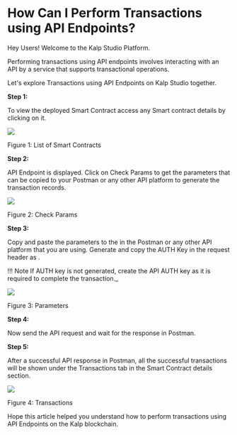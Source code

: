 # How Can I Perform Transactions using API Endpoints?

Hey Users! Welcome to the Kalp Studio Platform.

Performing transactions using API endpoints involves interacting with an API by a service that supports transactional operations.

Let's explore Transactions using API Endpoints on Kalp Studio together.

**Step 1:**

To view the deployed Smart Contract access any Smart contract details by clicking on it.

![](https://docs.kalp.studio/~gitbook/image?url=https:%2F%2Fs3-ap-south-1.amazonaws.com%2Find-cdn.freshdesk.com%2Fdata%2Fhelpdesk%2Fattachments%2Fproduction%2F1060007155178%2Foriginal%2FowCWC4kHOma3mzB69Wv0uVxhYM0BbDbnnQ.png%3F1708687299&width=768&dpr=4&quality=100&sign=8a10f69e4c6d6291196e71e8e3c1deb5ad5c1ce86bdbc07c412c8996435b2df7)

Figure 1: List of Smart Contracts

**Step 2:**

API Endpoint is displayed. Click on Check Params to get the parameters that can be copied to your Postman or any other API platform to generate the transaction records.

![](https://docs.kalp.studio/~gitbook/image?url=https:%2F%2Fs3-ap-south-1.amazonaws.com%2Find-cdn.freshdesk.com%2Fdata%2Fhelpdesk%2Fattachments%2Fproduction%2F1060007157935%2Foriginal%2FzizvXGNlf9PRrcrDkeKnO1ctDVLElZA2Bg.png%3F1708689504&width=768&dpr=4&quality=100&sign=9787d5d0dc2769d67a4285f84c21a8d2fbdf340a3316f443ec118aff7f2d7254)

Figure 2: Check Params

**Step 3:**

Copy and paste the parameters to the <request body> in the Postman or any other API platform that you are using. Generate and copy the AUTH Key in the request header as <x-api-key>.

!!! Note 
    If AUTH key is not generated, create the API AUTH key as it is required to complete the transaction._

![](https://docs.kalp.studio/~gitbook/image?url=https:%2F%2Fs3-ap-south-1.amazonaws.com%2Find-cdn.freshdesk.com%2Fdata%2Fhelpdesk%2Fattachments%2Fproduction%2F1060007156704%2Foriginal%2F8UUzHAkPhuBo5E_s9YlnTKj2zoW1RaC_lQ.png%3F1708688367&width=768&dpr=4&quality=100&sign=527dd535cd628b424b60b67e5d0124cae1c9009122f3c7bad2a018d0688caf0c)

Figure 3: Parameters

**Step 4:**

Now send the API request and wait for the response in Postman.

**Step 5:**

After a successful API response in Postman, all the successful transactions will be shown under the Transactions tab in the Smart Contract details section.

![](https://docs.kalp.studio/~gitbook/image?url=https:%2F%2Fs3-ap-south-1.amazonaws.com%2Find-cdn.freshdesk.com%2Fdata%2Fhelpdesk%2Fattachments%2Fproduction%2F1060007158393%2Foriginal%2FNqAbEv_lJ_UZSgpneq0iTSNIzFcy6feGhA.png%3F1708689873&width=768&dpr=4&quality=100&sign=cd037f665f9da4ca2376f5af64f05e862a56deae13546aca46a69ba673417497)

Figure 4: Transactions

Hope this article helped you understand how to perform transactions using API Endpoints on the Kalp blockchain.